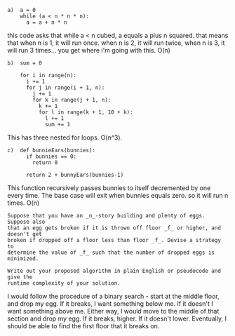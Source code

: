 ```
a)  a = 0
    while (a < n * n * n):
      a = a + n * n
```
 this code asks that while a < n cubed, a equals a plus n squared. that means that when n is 1, it will run once. when n is 2, it will run twice, when n is 3, it will run 3 times... you get where i'm going with this. O(n)
```
b)  sum = 0

    for i in range(n):
      i += 1
      for j in range(i + 1, n):
        j += 1
        for k in range(j + 1, n):
          k += 1
          for l in range(k + 1, 10 + k):
            l += 1
            sum += 1
```
This has three nested for loops. O(n^3).
```
c)  def bunnieEars(bunnies):
      if bunnies == 0:
        return 0

      return 2 + bunnyEars(bunnies-1)
```
This function recursively passes bunnies to itself decremented by one every time. The base case will exit when bunnies equals zero. so it will run n times. O(n)

```
Suppose that you have an _n_-story building and plenty of eggs. Suppose also
that an egg gets broken if it is thrown off floor _f_ or higher, and doesn't get
broken if dropped off a floor less than floor _f_. Devise a strategy to
determine the value of _f_ such that the number of dropped eggs is minimized.

Write out your proposed algorithm in plain English or pseudocode and give the
runtime complexity of your solution.
```

I would follow the procedure of a binary search - start at the middle floor, and drop my egg. If it breaks, I want something below me. If it doesn't I want something above me. Either way, I would move to the middle of that section and drop my egg. If it breaks, higher. If it doesn't lower. Eventually, I should be able to find the first floor that it breaks on.
